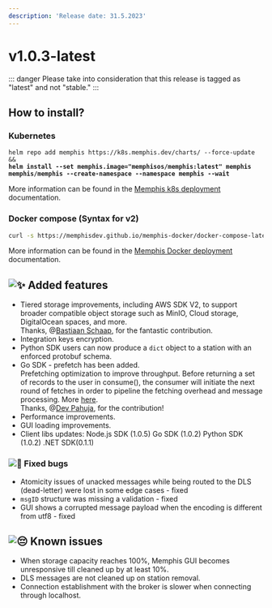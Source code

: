 ```yaml
---
description: 'Release date: 31.5.2023'
---
```


# v1.0.3-latest

::: danger
Please take into consideration that this release is tagged as "latest" and not "stable."
:::

## How to install?

### **Kubernetes**

<pre class="language-bash" data-line-numbers><code class="lang-bash">helm repo add memphis https://k8s.memphis.dev/charts/ --force-update &#x26;&#x26; 
<strong>helm install --set memphis.image="memphisos/memphis:latest" memphis memphis/memphis --create-namespace --namespace memphis --wait
</strong></code></pre>

More information can be found in the [Memphis k8s deployment](../../deployment/kubernetes/) documentation.

### **Docker compose (Syntax for v2)**

```bash
curl -s https://memphisdev.github.io/memphis-docker/docker-compose-latest.yml -o docker-compose-latest.yml && docker compose -f docker-compose-latest.yml -p memphis up
```

More information can be found in the [Memphis Docker deployment](../../deployment/docker-compose.md) documentation.

## ![:sparkles:](https://a.slack-edge.com/production-standard-emoji-assets/14.0/apple-medium/2728.png) Added features

* Tiered storage improvements, including AWS SDK V2, to support broader compatible object storage such as MinIO, Cloud storage, DigitalOcean spaces, and more. \
  Thanks, @[Bastiaan Schaap](https://github.com/bjwschaap), for the fantastic contribution.
* Integration keys encryption.
* Python SDK users can now produce a `dict` object to a station with an enforced protobuf schema.
* Go SDK - prefetch has been added.\
  Prefetching optimization to improve throughput. Before returning a set of records to the user in consume(), the consumer will initiate the next round of fetches in order to pipeline the fetching overhead and message processing. More [here](../../memphis/concepts/consumer.md#prefetching).\
  Thanks, @[Dev Pahuja](https://github.com/devpahuja), for the contribution!
* Performance improvements.
* GUI loading improvements.
* Client libs updates: Node.js SDK (1.0.5) Go SDK (1.0.2) Python SDK (1.0.2) .NET SDK(0.1.1)

### ![:bug:](https://a.slack-edge.com/production-standard-emoji-assets/14.0/apple-medium/1f41b.png) Fixed bugs

* Atomicity issues of unacked messages while being routed to the DLS (dead-letter) were lost in some edge cases - fixed
* `msgID` structure was missing a validation - fixed
* GUI shows a corrupted message payload when the encoding is different from utf8 - fixed

## ![:pensive:](https://a.slack-edge.com/production-standard-emoji-assets/14.0/apple-medium/1f614.png) Known issues

* When storage capacity reaches 100%, Memphis GUI becomes unresponsive till cleaned up by at least 10%.
* DLS messages are not cleaned up on station removal.
* Connection establishment with the broker is slower when connecting through localhost.

<script setup>
import BigLink from '/../components/BigLink.vue'
</script>